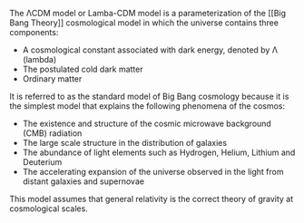 The ΛCDM model or Lamba-CDM model is a parameterization of the [[Big Bang Theory]] cosmological model in which the universe contains three components:
- A cosmological constant associated with dark energy, denoted by Λ (lambda)
- The postulated cold dark matter
- Ordinary matter

It is referred to as the standard model of Big Bang cosmology because it is the simplest model that explains the following phenomena of the cosmos:
- The existence and structure of the cosmic microwave background (CMB) radiation
- The large scale structure in the distribution of galaxies
- The abundance of light elements such as Hydrogen, Helium, Lithium and Deuterium
- The accelerating expansion of the universe observed in the light from distant galaxies and supernovae

This model assumes that general relativity is the correct theory of gravity at cosmological scales.